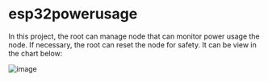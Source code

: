 # esp32powerusage
In this project, the root can manage node that can monitor power usage the node. If necessary, the root can reset the node for safety.
It can be view in the chart below:

![image](https://github.com/thientam123698745/esp32powerusage/assets/83760453/53084c1d-3a53-4c5e-a503-e07832b4071d)

